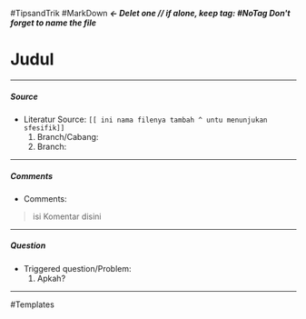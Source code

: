 #TipsandTrik  #MarkDown   _**<- Delet one // if alone, keep tag: #NoTag Don't forget to name the file**_
# Judul







---
##### Source
- Literatur Source: ```[[ ini nama filenya tambah ^ untu menunjukan sfesifik]]```
	1. Branch/Cabang:
	2. Branch: 

---
##### Comments
- Comments: 
> isi Komentar disini

---
##### Question
- Triggered question/Problem:
	1. Apkah?

---



#Templates